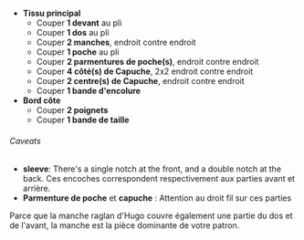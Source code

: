 - **Tissu principal**
  - Couper **1 devant** au pli
  - Couper **1 dos** au pli
  - Couper **2 manches**, endroit contre endroit
  - Couper **1 poche** au pli
  - Couper **2 parmentures de poche(s)**, endroit contre endroit
  - Couper **4 côté(s) de Capuche**, 2x2 endroit contre endroit
  - Couper **2 centre(s) de Capuche**, endroit contre endroit
  - Couper **1 bande d'encolure**
- **Bord côte**
  - Couper **2 poignets**
  - Couper **1 bande de taille**

<Warning>

###### Caveats

- **sleeve**: There's a single notch at the front, and a double notch at the back. Ces encoches correspondent respectivement aux parties avant et arrière.
- **Parmenture de poche** et **capuche** : Attention au droit fil sur ces parties

Parce que la manche raglan d'Hugo couvre également une partie du dos et de l'avant,
la manche est la pièce dominante de votre patron.

</Warning>
